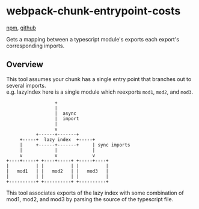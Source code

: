 # webpack-chunk-entrypoint-costs

[npm](https://www.npmjs.com/package/webpack-chunk-entrypoint-costs), [github](https://github.com/Adjective-Object/webpack-chunk-entrypoint-costs)

Gets a mapping between a typescript module's exports each export's corresponding imports.

## Overview

This tool assumes your chunk has a single entry point that branches out to several imports.  
e.g. lazyIndex here is a single module which reexports `mod1`, `mod2`, and `mod3`.

```
                  +
                  |
                  |  async
                  |  import
                  |
                  v
           +------+-------+
     +-----+  lazy index  +-----+
     |     +------+-------+     | sync imports
     |            |             |
     v            v             v
+----+-----+ +----+-----+ +-----+----+
|          | |          | |          |
|   mod1   | |   mod2   | |   mod3   |
|          | |          | |          |
+----------+ +----------+ +----------+
```

This tool associates exports of the lazy index with some combination of mod1, mod2, and mod3 by parsing the source of the typescript file.
